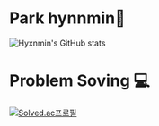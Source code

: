 # Park hynnmin👻
![Hyxnmin's GitHub stats](https://github-readme-stats.vercel.app/api?username=Hyxnmin&show_icons=true&theme=tokyonight)
# Problem Soving 💻
[![Solved.ac프로필](http://mazassumnida.wtf/api/v2/generate_badge?boj=phmi4199)](https://solved.ac/phmi4199)
